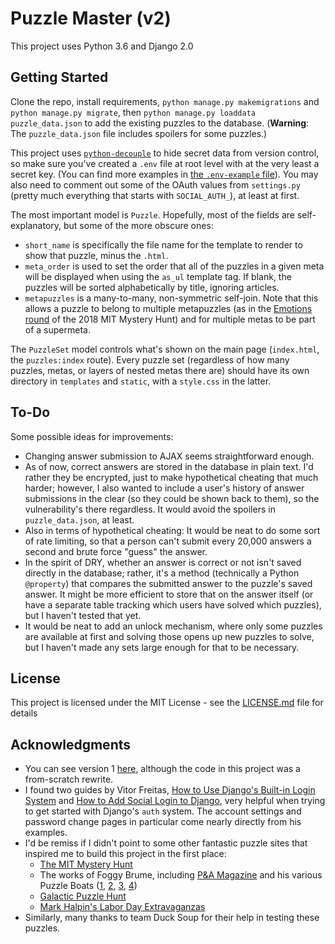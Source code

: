 # Puzzle Master (v2)

This project uses Python 3.6 and Django 2.0

## Getting Started

Clone the repo, install requirements, `python manage.py makemigrations` and `python manage.py migrate`, then `python manage.py loaddata puzzle_data.json` to add the existing puzzles to the database.  (**Warning**: The `puzzle_data.json` file includes spoilers for some puzzles.)

This project uses [`python-decouple`](https://pypi.python.org/pypi/python-decouple) to hide secret data from version control, so make sure you've created a `.env` file at root level with at the very least a secret key.  (You can find more examples in [the `.env-example` file](.env-example)).  You may also need to comment out some of the OAuth values from `settings.py` (pretty much everything that starts with `SOCIAL_AUTH_`), at least at first.

The most important model is `Puzzle`.  Hopefully, most of the fields are self-explanatory, but some of the more obscure ones:
* `short_name` is specifically the file name for the template to render to show that puzzle, minus the `.html`.
* `meta_order` is used to set the order that all of the puzzles in a given meta will be displayed when using the `as_ul` template tag.  If blank, the puzzles will be sorted alphabetically by title, ignoring articles.
* `metapuzzles` is a many-to-many, non-symmetric self-join.  Note that this allows a puzzle to belong to multiple metapuzzles (as in the [Emotions round](http://www.mit.edu/~puzzle/2018/full/island/index.html) of the 2018 MIT Mystery Hunt) and for multiple metas to be part of a supermeta.

The `PuzzleSet` model controls what's shown on the main page (`index.html`, the `puzzles:index` route).  Every puzzle set (regardless of how many puzzles, metas, or layers of nested metas there are) should have its own directory in `templates` and `static`, with a `style.css` in the latter.

## To-Do

Some possible ideas for improvements:

* Changing answer submission to AJAX seems straightforward enough.
* As of now, correct answers are stored in the database in plain text.  I'd rather they be encrypted, just to make hypothetical cheating that much harder; however, I also wanted to include a user's history of answer submissions in the clear (so they could be shown back to them), so the vulnerability's there regardless.  It would avoid the spoilers in `puzzle_data.json`, at least.
* Also in terms of hypothetical cheating: It would be neat to do some sort of rate limiting, so that a person can't submit every 20,000 answers a second and brute force "guess" the answer.
* In the spirit of DRY, whether an answer is correct or not isn't saved directly in the database; rather, it's a method (technically a Python `@property`) that compares the submitted answer to the puzzle's saved answer.  It might be more efficient to store that on the answer itself (or have a separate table tracking which users have solved which puzzles), but I haven't tested that yet.
* It would be neat to add an unlock mechanism, where only some puzzles are available at first and solving those opens up new puzzles to solve, but I haven't made any sets large enough for that to be necessary.

## License

This project is licensed under the MIT License - see the [LICENSE.md](LICENSE.md) file for details

## Acknowledgments

* You can see version 1 [here](https://github.com/madjaqk/puzzle_master), although the code in this project was a from-scratch rewrite.
* I found two guides by Vitor Freitas, [How to Use Django's Built-in Login System](https://simpleisbetterthancomplex.com/tutorial/2016/06/27/how-to-use-djangos-built-in-login-system.html) and [How to Add Social Login to Django](https://simpleisbetterthancomplex.com/tutorial/2016/10/24/how-to-add-social-login-to-django.html), very helpful when trying to get started with Django's `auth` system.  The account settings and password change pages in particular come nearly directly from his examples.
* I'd be remiss if I didn't point to some other fantastic puzzle sites that inspired me to build this project in the first place:
  * [The MIT Mystery Hunt](http://www.mit.edu/~puzzle/)
  * The works of Foggy Brume, including [P&A Magazine](http://www.pandamagazine.com/) and his various Puzzle Boats ([1](http://www.pandamagazine.com/island/index.html), [2](http://www.pandamagazine.com/island2/index.php), [3](http://www.pandamagazine.com/island3/index.php), [4](http://www.pandamagazine.com/island4/index.php))
  * [Galactic Puzzle Hunt](https://galacticpuzzlehunt.com/)
  * [Mark Halpin's Labor Day Extravaganzas](http://www.markhalpin.com/puzzles/puzzles.html)
* Similarly, many thanks to team Duck Soup for their help in testing these puzzles.
